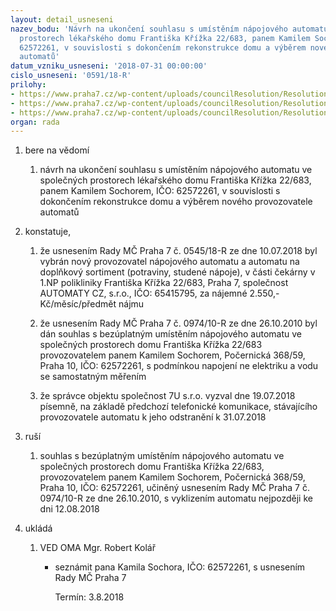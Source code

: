 ```yaml
---
layout: detail_usneseni
nazev_bodu: 'Návrh na ukončení souhlasu s umístěním nápojového automatu ve společných
  prostorech lékařského domu Františka Křížka 22/683, panem Kamilem Sochorem, IČO:
  62572261, v souvislosti s dokončením rekonstrukce domu a výběrem nového provozovatele
  automatů'
datum_vzniku_usneseni: '2018-07-31 00:00:00'
cislo_usneseni: '0591/18-R'
prilohy:
- https://www.praha7.cz/wp-content/uploads/councilResolution/Resolutions/30138/export/01_automatSochor683~380298.docx
- https://www.praha7.cz/wp-content/uploads/councilResolution/Resolutions/30138/export/02_automatSochor683~380297.doc
- https://www.praha7.cz/wp-content/uploads/councilResolution/Resolutions/30138/export/export~380647.pdf
organ: rada
---
```

<ol id="urzList" class="urzList_view"><li class="urzClass1" id=""><span name="1">bere na vědomí</span><ol class="urzOlClass decimal "><li class="urzClass2" id="" style="text-align: left;"><span><p>návrh na ukončení souhlasu s umístěním nápojového automatu ve společných prostorech lékařského domu Františka Křížka 22/683, panem Kamilem Sochorem, IČO: 62572261, v souvislosti s dokončením rekonstrukce domu a výběrem nového provozovatele automatů</p></span></li></ol></li><li class="urzClass1" id=""><span name="50">konstatuje,</span><ol class="urzOlClass decimal "><li class="urzClass2" id="" style="text-align: left;"><span><p>že usnesením Rady MČ Praha 7 č. 0545/18-R ze dne 10.07.2018 byl vybrán nový provozovatel nápojového automatu a automatu na doplňkový sortiment (potraviny, studené nápoje), v části čekárny v 1.NP polikliniky Františka Křížka 22/683, Praha 7, společnost AUTOMATY CZ, s.r.o., IČO: 65415795, za nájemné 2.550,- Kč/měsíc/předmět nájmu<br></p></span></li><li class="urzClass2" id="" style="text-align: left;"><span><p>že usnesením Rady MČ Praha 7 č. 0974/10-R ze dne 26.10.2010 byl dán souhlas&nbsp;s bezúplatným umístěním nápojového automatu ve společných prostorech domu Františka Křížka 22/683 provozovatelem panem Kamilem Sochorem, Počernická 368/59, Praha 10, IČO: 62572261, s podmínkou napojení ne elektriku a vodu se samostatným měřením</p></span></li><li class="urzClass2" id="" style="text-align: left;"><span><p>že správce objektu společnost 7U s.r.o. vyzval dne 19.07.2018 písemně, na základě předchozí telefonické komunikace, stávajícího provozovatele automatu k jeho odstranění k 31.07.2018</p></span></li></ol></li><li class="urzClass1" id=""><span name="70">ruší</span><ol class="urzOlClass decimal "><li class="urzClass2" id="" style="text-align: left;"><span><p>souhlas s bezúplatným umístěním nápojového automatu ve společných prostorech domu Františka Křížka 22/683, provozovatelem panem Kamilem Sochorem, Počernická 368/59, Praha 10, IČO: 62572261, učiněný usnesením Rady MČ Praha 7 č. 0974/10-R ze dne 26.10.2010, s vyklizením automatu nejpozději ke dni 12.08.2018<br></p></span></li></ol></li><li class="urzClass1" id="urzUkoly"><span name="1">ukládá</span><ol class="urzOlClass"><li class="urzClass2"><span><p>VED OMA Mgr. Robert Kolář</p></span><ul class="urzUlClass"><li class="urzClass3"><span><p>seznámit pana Kamila Sochora, IČO: 62572261, s usnesením Rady MČ Praha 7</p></span><span class="urzUkolTermin">  Termín:&nbsp;3.8.2018</span></li></ul></li></ol></li></ol>